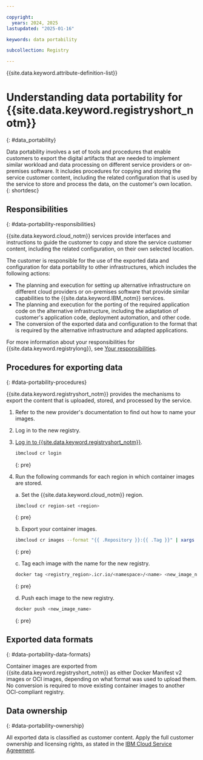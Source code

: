 ```yaml
---

copyright:
  years: 2024, 2025
lastupdated: "2025-01-16"

keywords: data portability

subcollection: Registry

---
```


{{site.data.keyword.attribute-definition-list}}

# Understanding data portability for {{site.data.keyword.registryshort_notm}}
{: #data_portability}

Data portability involves a set of tools and procedures that enable customers to export the digital artifacts that are needed to implement similar workload and data processing on different service providers or on-premises software. It includes procedures for copying and storing the service customer content, including the related configuration that is used by the service to store and process the data, on the customer's own location.
{: shortdesc}

## Responsibilities
{: #data-portability-responsibilities}

{{site.data.keyword.cloud_notm}} services provide interfaces and instructions to guide the customer to copy and store the service customer content, including the related configuration, on their own selected location.

The customer is responsible for the use of the exported data and configuration for data portability to other infrastructures, which includes the following actions:

- The planning and execution for setting up alternative infrastructure on different cloud providers or on-premises software that provide similar capabilities to the {{site.data.keyword.IBM_notm}} services.
- The planning and execution for the porting of the required application code on the alternative infrastructure, including the adaptation of customer's application code, deployment automation, and other code.
- The conversion of the exported data and configuration to the format that is required by the alternative infrastructure and adapted applications.

For more information about your responsibilities for {{site.data.keyword.registrylong}}, see [Your responsibilities](/docs/Registry?topic=Registry-registry_responsibilities).

## Procedures for exporting data
{: #data-portability-procedures}

{{site.data.keyword.registryshort_notm}} provides the mechanisms to export the content that is uploaded, stored, and processed by the service.

1. Refer to the new provider's documentation to find out how to name your images.

1. Log in to the new registry.

1. [Log in to {{site.data.keyword.registryshort_notm}}](/docs/Registry?topic=Registry-containerregcli#bx_cr_login).

    ```sh
    ibmcloud cr login
    ```
    {: pre}

1. Run the following commands for each region in which container images are stored.

    a. Set the {{site.data.keyword.cloud_notm}} region.

    ```sh
    ibmcloud cr region-set <region>
    ```
    {: pre}

    b. Export your container images.

    ```sh
    ibmcloud cr images --format "{{ .Repository }}:{{ .Tag }}" | xargs -L 1 docker pull
    ```
    {: pre}

    c. Tag each image with the name for the new registry.

    ```sh
    docker tag <registry_region>.icr.io/<namespace>/<name> <new_image_name>
    ```
    {: pre}

    d. Push each image to the new registry.

    ```sh
    docker push <new_image_name>
    ```
    {: pre}

## Exported data formats
{: #data-portability-data-formats}

Container images are exported from {{site.data.keyword.registryshort_notm}} as either Docker Manifest v2 images or OCI images, depending on what format was used to upload them. No conversion is required to move existing container images to another OCI-compliant registry.

## Data ownership
{: #data-portability-ownership}

All exported data is classified as customer content. Apply the full customer ownership and licensing rights, as stated in the [IBM Cloud Service Agreement](https://www.ibm.com/support/customer/csol/terms/?id=Z126-6304_WS).
